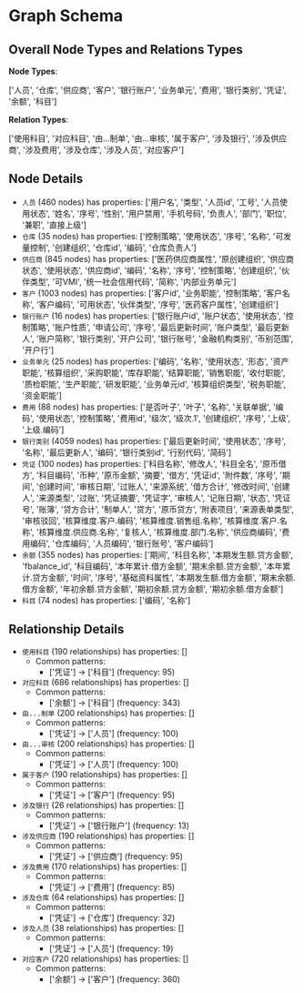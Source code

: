 # Graph Schema
## Overall Node Types and Relations Types
**Node Types**:

['人员', '仓库', '供应商', '客户', '银行账户', '业务单元', '费用', '银行类别', '凭证', '余额', '科目']

**Relation Types**:

['使用科目', '对应科目', '由...制单', '由...审核', '属于客户', '涉及银行', '涉及供应商', '涉及费用', '涉及仓库', '涉及人员', '对应客户']

## Node Details
- `人员` (460 nodes) has properties: ['用户名', '类型', '人员id', '工号', '人员使用状态', '姓名', '序号', '性别', '用户禁用', '手机号码', '负责人', '部门', '职位', '兼职', '直接上级']
- `仓库` (35 nodes) has properties: ['控制策略', '使用状态', '序号', '名称', '可发量控制', '创建组织', '仓库id', '编码', '仓库负责人']
- `供应商` (845 nodes) has properties: ['医药供应商属性', '原创建组织', '供应商状态', '使用状态', '供应商id', '编码', '名称', '序号', '控制策略', '创建组织', '伙伴类型', '可VMI', '统一社会信用代码', '简称', '内部业务单元']
- `客户` (1003 nodes) has properties: ['客户id', '业务职能', '控制策略', '客户名称', '客户编码', '可用状态', '伙伴类型', '序号', '医药客户属性', '创建组织']
- `银行账户` (16 nodes) has properties: ['银行账户id', '账户状态', '使用状态', '控制策略', '账户性质', '申请公司', '序号', '最后更新时间', '账户类型', '最后更新人', '账户简称', '银行类别', '开户公司', '银行账号', '金融机构类别', '币别范围', '开户行']
- `业务单元` (25 nodes) has properties: ['编码', '名称', '使用状态', '形态', '资产职能', '核算组织', '采购职能', '库存职能', '结算职能', '销售职能', '收付职能', '质检职能', '生产职能', '研发职能', '业务单元id', '核算组织类型', '税务职能', '资金职能']
- `费用` (88 nodes) has properties: ['是否叶子', '叶子', '名称', '关联单据', '编码', '使用状态', '控制策略', '费用id', '级次', '级次.1', '创建组织', '序号', '上级', '上级.编码']
- `银行类别` (4059 nodes) has properties: ['最后更新时间', '使用状态', '序号', '名称', '最后更新人', '编码', '银行类别id', '行别代码', '简码']
- `凭证` (100 nodes) has properties: ['科目名称', '修改人', '科目全名', '原币借方', '科目编码', '币种', '原币金额', '摘要', '借方', '凭证id', '附件数', '序号', '期间', '创建时间', '审核日期', '过账人', '来源系统', '借方合计', '修改时间', '创建人', '来源类型', '过账', '凭证摘要', '凭证字', '审核人', '记账日期', '状态', '凭证号', '账簿', '贷方合计', '制单人', '贷方', '原币贷方', '附表项目', '来源表单类型', '审核驳回', '核算维度.客户.编码', '核算维度.销售组.名称', '核算维度.客户.名称', '核算维度.供应商.名称', '复核人', '核算维度.部门.名称', '供应商编码', '费用编码', '仓库编码', '人员编码', '银行账号', '客户编码']
- `余额` (355 nodes) has properties: ['期间', '科目名称', '本期发生额.贷方金额', 'fbalance_id', '科目编码', '本年累计.借方金额', '期末余额.贷方金额', '本年累计.贷方金额', '时间', '序号', '基础资料属性', '本期发生额.借方金额', '期末余额.借方金额', '年初余额.贷方金额', '期初余额.贷方金额', '期初余额.借方金额']
- `科目` (74 nodes) has properties: ['编码', '名称']

## Relationship Details
- `使用科目` (190 relationships) has properties: []
  - Common patterns:
    - ['凭证'] -> ['科目'] (frequency: 95)
- `对应科目` (686 relationships) has properties: []
  - Common patterns:
    - ['余额'] -> ['科目'] (frequency: 343)
- `由...制单` (200 relationships) has properties: []
  - Common patterns:
    - ['凭证'] -> ['人员'] (frequency: 100)
- `由...审核` (200 relationships) has properties: []
  - Common patterns:
    - ['凭证'] -> ['人员'] (frequency: 100)
- `属于客户` (190 relationships) has properties: []
  - Common patterns:
    - ['凭证'] -> ['客户'] (frequency: 95)
- `涉及银行` (26 relationships) has properties: []
  - Common patterns:
    - ['凭证'] -> ['银行账户'] (frequency: 13)
- `涉及供应商` (190 relationships) has properties: []
  - Common patterns:
    - ['凭证'] -> ['供应商'] (frequency: 95)
- `涉及费用` (170 relationships) has properties: []
  - Common patterns:
    - ['凭证'] -> ['费用'] (frequency: 85)
- `涉及仓库` (64 relationships) has properties: []
  - Common patterns:
    - ['凭证'] -> ['仓库'] (frequency: 32)
- `涉及人员` (38 relationships) has properties: []
  - Common patterns:
    - ['凭证'] -> ['人员'] (frequency: 19)
- `对应客户` (720 relationships) has properties: []
  - Common patterns:
    - ['余额'] -> ['客户'] (frequency: 360)

